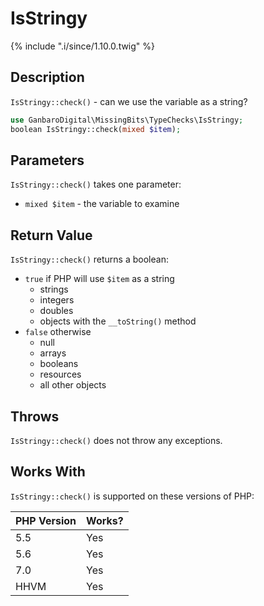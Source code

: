 # IsStringy

{% include ".i/since/1.10.0.twig" %}

## Description

`IsStringy::check()` - can we use the variable as a string?

```php
use GanbaroDigital\MissingBits\TypeChecks\IsStringy;
boolean IsStringy::check(mixed $item);
```

## Parameters

`IsStringy::check()` takes one parameter:

* `mixed $item` - the variable to examine

## Return Value

`IsStringy::check()` returns a boolean:

* `true` if PHP will use `$item` as a string
  - strings
  - integers
  - doubles
  - objects with the `__toString()` method
* `false` otherwise
  - null
  - arrays
  - booleans
  - resources
  - all other objects

## Throws

`IsStringy::check()` does not throw any exceptions.

## Works With

`IsStringy::check()` is supported on these versions of PHP:

PHP Version | Works?
------------|-------
5.5 | Yes
5.6 | Yes
7.0 | Yes
HHVM | Yes
